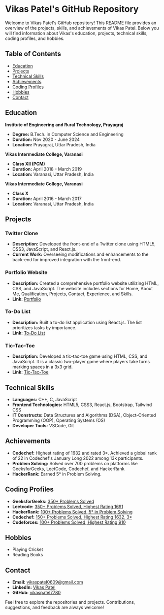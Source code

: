 # Vikas Patel's GitHub Repository

Welcome to Vikas Patel's GitHub repository! This README file provides an overview of the projects, skills, and achievements of Vikas Patel. Below you will find information about Vikas's education, projects, technical skills, coding profiles, and hobbies.

## Table of Contents

- [Education](#education)
- [Projects](#projects)
- [Technical Skills](#technical-skills)
- [Achievements](#achievements)
- [Coding Profiles](#coding-profiles)
- [Hobbies](#hobbies)
- [Contact](#contact)

## Education

**Institute of Engineering and Rural Technology, Prayagraj**
- **Degree:** B.Tech. in Computer Science and Engineering
- **Duration:** Nov 2020 - June 2024
- **Location:** Prayagraj, Uttar Pradesh, India

**Vikas Intermediate College, Varanasi**
- **Class XII (PCM)**
- **Duration:** April 2018 - March 2019
- **Location:** Varanasi, Uttar Pradesh, India

**Vikas Intermediate College, Varanasi**
- **Class X**
- **Duration:** April 2016 - March 2017
- **Location:** Varanasi, Uttar Pradesh, India

## Projects

### Twitter Clone
- **Description:** Developed the front-end of a Twitter clone using HTML5, CSS3, JavaScript, and React.js.
- **Current Work:** Overseeing modifications and enhancements to the back-end for improved integration with the front-end.

### Portfolio Website
- **Description:** Created a comprehensive portfolio website utilizing HTML, CSS, and JavaScript. The website includes sections for Home, About Me, Qualification, Projects, Contact, Experience, and Skills.
- **Link:** [Portfolio](https://vscoder-portfolio.netlify.app/)

### To-Do List
- **Description:** Built a to-do list application using React.js. The list prioritizes tasks by importance.
- **Link:** [To-Do List](https://vikaspatel7780.github.io/To-do-list/)

### Tic-Tac-Toe
- **Description:** Developed a tic-tac-toe game using HTML, CSS, and JavaScript. It is a classic two-player game where players take turns marking spaces in a 3x3 grid.
- **Link:** [Tic-Tac-Toe](https://vikaspatel7780.github.io/Tic-tac-toe/)

## Technical Skills

- **Languages:** C++, C, JavaScript
- **Frontend Technologies:** HTML5, CSS3, React.js, Bootstrap, Tailwind CSS
- **IT Constructs:** Data Structures and Algorithms (DSA), Object-Oriented Programming (OOP), Operating Systems (OS)
- **Developer Tools:** VSCode, Git

## Achievements

- **Codechef:** Highest rating of 1632 and rated 3*. Achieved a global rank of 22 in Codechef's January Long 2022 among 13k participants.
- **Problem Solving:** Solved over 700 problems on platforms like GeeksforGeeks, LeetCode, Codechef, and HackerRank.
- **HackerRank:** Earned 5* in Problem Solving.

## Coding Profiles

- **GeeksforGeeks:** [350+ Problems Solved](https://auth.geeksforgeeks.org/user/vikaspatel7780)
- **Leetcode:** [350+ Problems Solved, Highest Rating 1691](https://leetcode.com/vscoder123/)
- **HackerRank:** [100+ Problems Solved, 5* in Problem Solving](https://www.hackerrank.com/dashboard)
- **Codechef:** [150+ Problems Solved, Highest Rating 1632, 3*](https://www.codechef.com/users/vikaspaterl7780)
- **Codeforces:** [100+ Problems Solved, Highest Rating 910](https://codeforces.com/profile/vscoder123)

## Hobbies

- Playing Cricket
- Reading Books

## Contact

- **Email:** vikaspatel0609@gmail.com
- **LinkedIn:** [Vikas Patel](https://www.linkedin.com/in/vikas-patel-86714722a/)
- **GitHub:** [vikaspatel7780](https://github.com/vikaspatel7780)

Feel free to explore the repositories and projects. Contributions, suggestions, and feedback are always welcome!
